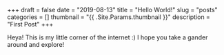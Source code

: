 +++ 
draft = false
date = "2019-08-13"
title = "Hello World!"
slug = "posts" 
categories = []
thumbnail = "{{ .Site.Params.thumbnail }}"
description = "First Post"
+++


Heya! This is my little corner of the internet :) I hope you take a gander around and explore!



